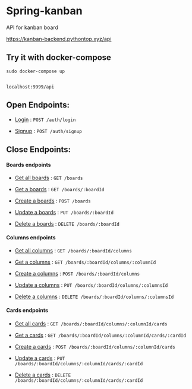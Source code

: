 # Spring-kanban
API for kanban board

https://kanban-backend.pythontop.xyz/api

## Try it with docker-compose

    sudo docker-compose up
    
    
    localhost:9999/api

## Open Endpoints:

* [Login](/api/auth/login.md)  : `POST /auth/login`

* [Signup](/api/auth/signup.md) : `POST /auth/signup`

## Close Endpoints:

#### Boards endpoints

* [Get all boards](/api/boards/getAll.md) : `GET /boards`

* [Get a boards](/api/boards/get.md) : `GET /boards/:boardId`

* [Create a boards](/api/boards/post.md) : `POST /boards`

* [Update a boards](/api/boards/put.md) : `PUT /boards/:boardId`

* [Delete a boards](/api/boards/delete.md) : `DELETE /boards/:boardId`

#### Columns endpoints

* [Get all columns](/api/columns/getAll.md) : `GET /boards/:boardId/columns`

* [Get a columns](/api/columns/get.md) : `GET /boards/:boardId/columns/:columnId`

* [Create a columns](/api/columns/post.md) : `POST /boards/:boardId/columns`

* [Update a columns](/api/columns/put.md) : `PUT /boards/:boardId/columns/:columnsId`

* [Delete a columns](/api/columns/delete.md) : `DELETE /boards/:boardId/columns/:columnsId`

#### Cards endpoints

* [Get all cards](/api/cards/getAll.md) : `GET /boards/:boardId/columns/:columnId/cards`

* [Get a cards](/api/cards/get.md) : `GET /boards/:boardId/columns/:columnId/cards/:cardId`

* [Create a cards](/api/cards/post.md) : `POST /boards/:boardId/columns/:columnId/cards`

* [Update a cards](/api/cards/put.md) : `PUT /boards/:boardId/columns/:columnId/cards/:cardId`

* [Delete a cards](/api/cards/delete.md) : `DELETE /boards/:boardId/columns/:columnId/cards/:cardId`
